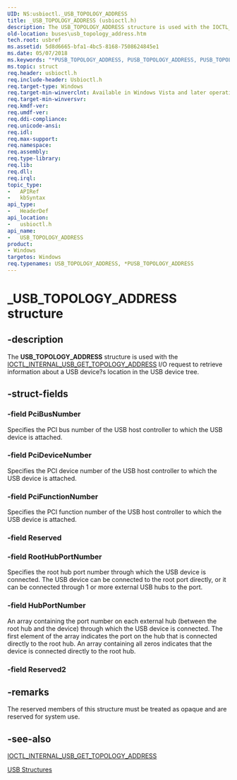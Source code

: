 ```yaml
---
UID: NS:usbioctl._USB_TOPOLOGY_ADDRESS
title: _USB_TOPOLOGY_ADDRESS (usbioctl.h)
description: The USB_TOPOLOGY_ADDRESS structure is used with the IOCTL_INTERNAL_USB_GET_TOPOLOGY_ADDRESS I/O request to retrieve information about a USB device?s location in the USB device tree.
old-location: buses\usb_topology_address.htm
tech.root: usbref
ms.assetid: 5d8d6665-bfa1-4bc5-8168-7508624845e1
ms.date: 05/07/2018
ms.keywords: "*PUSB_TOPOLOGY_ADDRESS, PUSB_TOPOLOGY_ADDRESS, PUSB_TOPOLOGY_ADDRESS structure pointer [Buses], USB_TOPOLOGY_ADDRESS, USB_TOPOLOGY_ADDRESS structure [Buses], _USB_TOPOLOGY_ADDRESS, buses.usb_topology_address, usbioctl/PUSB_TOPOLOGY_ADDRESS, usbioctl/USB_TOPOLOGY_ADDRESS"
ms.topic: struct
req.header: usbioctl.h
req.include-header: Usbioctl.h
req.target-type: Windows
req.target-min-winverclnt: Available in Windows Vista and later operating systems.
req.target-min-winversvr: 
req.kmdf-ver: 
req.umdf-ver: 
req.ddi-compliance: 
req.unicode-ansi: 
req.idl: 
req.max-support: 
req.namespace: 
req.assembly: 
req.type-library: 
req.lib: 
req.dll: 
req.irql: 
topic_type:
-	APIRef
-	kbSyntax
api_type:
-	HeaderDef
api_location:
-	usbioctl.h
api_name:
-	USB_TOPOLOGY_ADDRESS
product:
- Windows
targetos: Windows
req.typenames: USB_TOPOLOGY_ADDRESS, *PUSB_TOPOLOGY_ADDRESS
---
```


# _USB_TOPOLOGY_ADDRESS structure


## -description


The <b>USB_TOPOLOGY_ADDRESS</b> structure is used with the <a href="https://msdn.microsoft.com/library/windows/hardware/ff537263">IOCTL_INTERNAL_USB_GET_TOPOLOGY_ADDRESS</a> I/O request to retrieve information about a USB device?s location in the USB device tree. 


## -struct-fields




### -field PciBusNumber

Specifies the PCI bus number of the USB host controller to which the USB device is attached. 


### -field PciDeviceNumber

Specifies the PCI device number of the USB host controller to which the USB device is attached. 


### -field PciFunctionNumber

Specifies the PCI function number of the USB host controller to which the USB device is attached. 


### -field Reserved

 


### -field RootHubPortNumber

Specifies the root hub port number through which the USB device is connected.  The USB device can be connected to the root port directly, or it can be connected through 1 or more external USB hubs to the port. 


### -field HubPortNumber

An array containing the port number on each external hub (between the root hub and the device) through which the USB device is connected.  The first element of the array indicates the port on the hub that is connected directly to the root hub.  An array containing all zeros indicates that the device is connected directly to the root hub. 


### -field Reserved2

 




## -remarks



The reserved members of this structure must be treated as opaque and are reserved for system use.




## -see-also




<a href="https://msdn.microsoft.com/library/windows/hardware/ff537263">IOCTL_INTERNAL_USB_GET_TOPOLOGY_ADDRESS</a>



<a href="https://msdn.microsoft.com/library/windows/hardware/ff540160">USB Structures</a>
 

 

